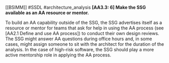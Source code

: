 [[BSIMM]] #SSDL #architecture_analysis
**[AA3.3: 6] Make the SSG available as an AA resource or mentor.**


To build an AA capability outside of the SSG, the SSG advertises itself as a resource or mentor for teams that ask for help in using the AA process (see [AA2.1 Define and use AA process]) to conduct their own design reviews. The SSG might answer AA questions during office hours and, in some cases, might assign someone to sit with the architect for the duration of the analysis. In the case of high-risk software, the SSG should play a more active mentorship role in applying the AA process.


